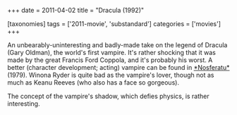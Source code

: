 +++
date = 2011-04-02
title = "Dracula (1992)"

[taxonomies]
tags = ['2011-movie', 'substandard']
categories = ['movies']
+++

An unbearably-uninteresting and badly-made take on the legend of Dracula
(Gary Oldman), the world\'s first vampire. It\'s rather shocking that it
was made by the great Francis Ford Coppola, and it\'s probably his
worst. A better (character development; acting) vampire can be found in
[\*Nosferatu\*] (1979). Winona Ryder is quite bad as the vampire\'s
lover, though not as much as Keanu Reeves (who also has a face so
gorgeous).

The concept of the vampire\'s shadow, which defies physics, is rather
interesting.

  [\*Nosferatu\*]: http://en.wikipedia.org/wiki/Nosferatu_the_Vampyre
